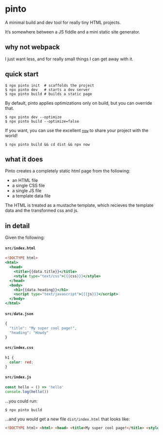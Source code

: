 # pinto

A minimal build and dev tool for really tiny HTML projects.

It’s somewhere between a JS fiddle and a mini static site generator.

## why not webpack

I just want less, and for really small things I can get away with it.

## quick start

```
$ npx pinto init  # scaffolds the project
$ npx pinto dev   # starts a dev server
$ npx pinto build # builds a static page
```

By default, pinto applies optimizations only on build, but you can override that.

```
$ npx pinto dev --optimize
$ npx pinto build --optimize=false
```

If you want, you can use the excellent [`now`](https://zeit.co/now) to share your project with the world!

```
$ npx pinto build && cd dist && npx now
```

## what it does

Pinto creates a completely static html page from the following:

* an HTML file
* a single CSS file
* a single JS file
* a template data file

The HTML is treated as a mustache template, which recieves
the template data and the transformed css and js.

## in detail

Given the following:

#### `src/index.html`
```mustache
<!DOCTYPE html>
<html>
  <head>
    <title>{{data.title}}</title>
    <style type="text/css">{{{css}}}</style>
  </head>
  <body>
    <h1>{{data.heading}}</h1>
    <script type="text/javascript">{{{js}}}</script>
  </body>
</html>
```

#### `src/data.json`
```js
{
  "title": "My super cool page!",
  "heading": "Howdy"
}
```

#### `src/index.css`
```css
h1 {
  color: red;
}
```

#### `src/index.js`
```javascript
const hello = () => 'hello'
console.log(hello())
```

...you could run:

```bash
$ npx pinto build
```

...and you would get a new file `dist/index.html` that looks like:

```html
<!DOCTYPE html> <html> <head> <title>My super cool page!</title> <style type="text/css">body{border:1px solid red}</style> </head> <body> <h1>Howdy</h1> <script type="text/javascript">var hello=function(){return"hello"};console.log(hello());</script> </body> </html>
```
